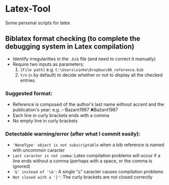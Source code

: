 # Latex-Tool
Some personal scripts for latex

## Biblatex format checking (to complete the debugging system in Latex compilation) 
- Identify irregularities in the `.bib` file (and need to correct it manually)
- Require two inputs as parameters:
    1. `[File path]` e.g. `C:\Users\xinhe\Dropbox\00_reference.bib`
    2. `Y/n` (`n` by default) to decide whether or not to display all the checked entries.

### Suggested format:
- Reference is composed of the author's last name without accent and the publication's year: e.g. ✅Bazant1987 ❌Bažant1987
- Each line in curly brackets ends with a comma
- No empty line in curly brackets

### Detectable warning/error (after what I commit easily):
- `'NoneType' object is not subscriptable` when a bib reference is named with uncommon caracter
- `Last caracter is not comma`: Latex compilation problems will occur if a line ends without a comma (perhaps with a space, or the comma is ignored)
- `'&' instead of '\&'`: A single "`&`" caracter causes compilation problems
- `Not closed with a '}'`: The curly brackets are not closed correctly